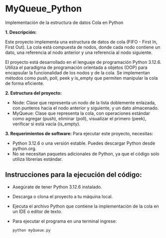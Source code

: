 # MyQueue_Python
Implementación de la estructura de datos Cola en Python

**1. Descripción:**
   
Este proyecto implementa una estructura de datos de cola (FIFO - First In, First Out). La cola está compuesta de nodos, donde cada nodo contiene un dato, una referencia al nodo anterior y una referencia al nodo siguiente.

El proyecto está desarrollado en el lenguaje de programación Python 3.12.6. Utiliza el paradigma de programación orientada a objetos (OOP) para encapsular la funcionalidad de los nodos y de la cola. Se implementan métodos como push, poll, peek y is_empty que permiten manipular la cola de forma eficiente. 

**2. Estructura del proyecto:**
- Node: Clase que representa un nodo de la lista doblemente enlazada, con punteros hacia el nodo anterior y siguiente, y un dato almacenado.
- MyQueue: Clase que representa la cola, con operaciones estándar como agregar (push), eliminar (poll), visualizar el primero (peek), verificar si está vacía (is_empty).

**3. Requerimientos de software:**
Para ejecutar este proyecto, necesitas:

- Python 3.12.6 o una versión estable. Puedes descargar Python desde python.org.
- No se necesitan paquetes adicionales de Python, ya que el código solo utiliza librerías estándar.
  
## Instrucciones para la ejecución del código:
- Asegúrate de tener Python 3.12.6 instalado.
- Descarga o clona el proyecto a tu máquina local.
- Ejecuta el archivo Python que contiene la implementación de la cola en un IDE o editor de texto.
- Para ejecutar el programa en una terminal ingrese:
  
   `python myQueue.py`
